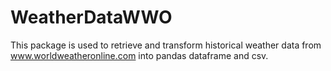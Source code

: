 # WeatherDataWWO
This package is used to retrieve and transform historical weather data from www.worldweatheronline.com into pandas dataframe and csv.
